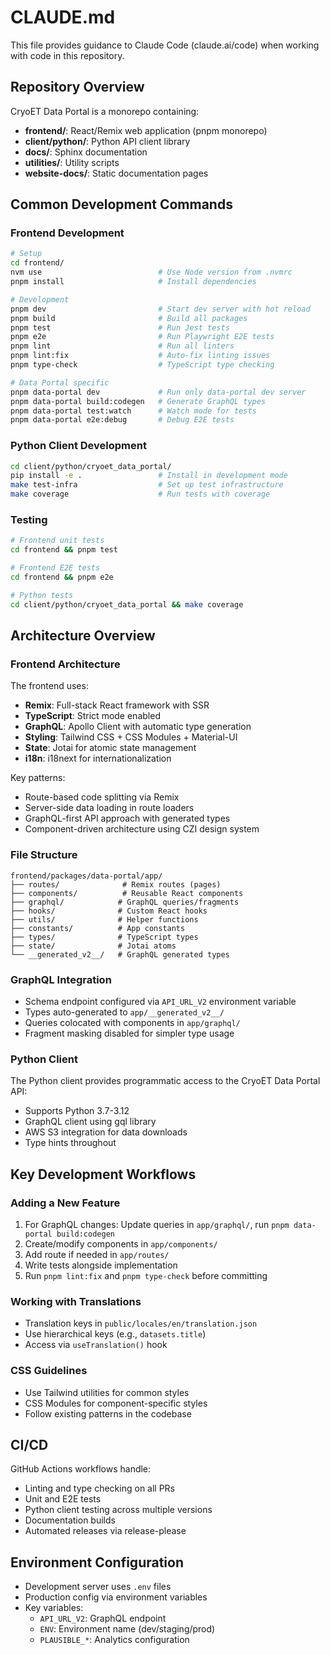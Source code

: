 # CLAUDE.md

This file provides guidance to Claude Code (claude.ai/code) when working with code in this repository.

## Repository Overview

CryoET Data Portal is a monorepo containing:

- **frontend/**: React/Remix web application (pnpm monorepo)
- **client/python/**: Python API client library
- **docs/**: Sphinx documentation
- **utilities/**: Utility scripts
- **website-docs/**: Static documentation pages

## Common Development Commands

### Frontend Development

```bash
# Setup
cd frontend/
nvm use                          # Use Node version from .nvmrc
pnpm install                     # Install dependencies

# Development
pnpm dev                         # Start dev server with hot reload
pnpm build                       # Build all packages
pnpm test                        # Run Jest tests
pnpm e2e                         # Run Playwright E2E tests
pnpm lint                        # Run all linters
pnpm lint:fix                    # Auto-fix linting issues
pnpm type-check                  # TypeScript type checking

# Data Portal specific
pnpm data-portal dev             # Run only data-portal dev server
pnpm data-portal build:codegen   # Generate GraphQL types
pnpm data-portal test:watch      # Watch mode for tests
pnpm data-portal e2e:debug       # Debug E2E tests
```

### Python Client Development

```bash
cd client/python/cryoet_data_portal/
pip install -e .                 # Install in development mode
make test-infra                  # Set up test infrastructure
make coverage                    # Run tests with coverage
```

### Testing

```bash
# Frontend unit tests
cd frontend && pnpm test

# Frontend E2E tests
cd frontend && pnpm e2e

# Python tests
cd client/python/cryoet_data_portal && make coverage
```

## Architecture Overview

### Frontend Architecture

The frontend uses:

- **Remix**: Full-stack React framework with SSR
- **TypeScript**: Strict mode enabled
- **GraphQL**: Apollo Client with automatic type generation
- **Styling**: Tailwind CSS + CSS Modules + Material-UI
- **State**: Jotai for atomic state management
- **i18n**: i18next for internationalization

Key patterns:

- Route-based code splitting via Remix
- Server-side data loading in route loaders
- GraphQL-first API approach with generated types
- Component-driven architecture using CZI design system

### File Structure

```
frontend/packages/data-portal/app/
├── routes/              # Remix routes (pages)
├── components/          # Reusable React components
├── graphql/            # GraphQL queries/fragments
├── hooks/              # Custom React hooks
├── utils/              # Helper functions
├── constants/          # App constants
├── types/              # TypeScript types
├── state/              # Jotai atoms
└── __generated_v2__/   # GraphQL generated types
```

### GraphQL Integration

- Schema endpoint configured via `API_URL_V2` environment variable
- Types auto-generated to `app/__generated_v2__/`
- Queries colocated with components in `app/graphql/`
- Fragment masking disabled for simpler type usage

### Python Client

The Python client provides programmatic access to the CryoET Data Portal API:

- Supports Python 3.7-3.12
- GraphQL client using gql library
- AWS S3 integration for data downloads
- Type hints throughout

## Key Development Workflows

### Adding a New Feature

1. For GraphQL changes: Update queries in `app/graphql/`, run `pnpm data-portal build:codegen`
2. Create/modify components in `app/components/`
3. Add route if needed in `app/routes/`
4. Write tests alongside implementation
5. Run `pnpm lint:fix` and `pnpm type-check` before committing

### Working with Translations

- Translation keys in `public/locales/en/translation.json`
- Use hierarchical keys (e.g., `datasets.title`)
- Access via `useTranslation()` hook

### CSS Guidelines

- Use Tailwind utilities for common styles
- CSS Modules for component-specific styles
- Follow existing patterns in the codebase

## CI/CD

GitHub Actions workflows handle:

- Linting and type checking on all PRs
- Unit and E2E tests
- Python client testing across multiple versions
- Documentation builds
- Automated releases via release-please

## Environment Configuration

- Development server uses `.env` files
- Production config via environment variables
- Key variables:
  - `API_URL_V2`: GraphQL endpoint
  - `ENV`: Environment name (dev/staging/prod)
  - `PLAUSIBLE_*`: Analytics configuration
